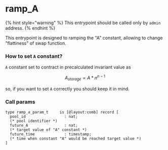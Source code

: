 # ramp\_A

{% hint style="warning" %}
This entrypoint should be called only by `admin` address.
{% endhint %}

This entrypoint is designed to ramping the "A" constant, allowing to change "flattiness" of swap function.&#x20;

### How to set `A` constant?

`A` constant set to contract in precalculated invariant value as

$$A_{storage} = A * n^{n-1}$$

so, if you want to set `A` correctly you should keep it in mind.

### Call params

```pascaligo
type ramp_a_param_t     is [@layout:comb] record [
  pool_id                 : nat; 
  (* pool identifier *)
  future_A                : nat;
  (* target value of "A" constant *)
  future_time             : timestamp; 
  (* time when constant "A" would be reached target value *)
]
```
